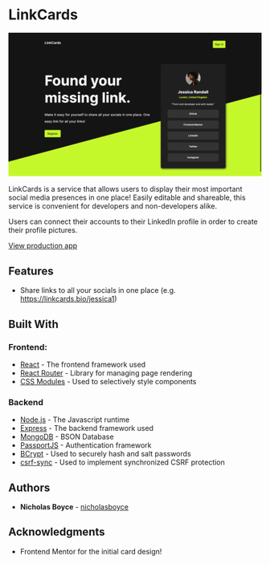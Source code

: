 # LinkCards

![](./homepage.png)

LinkCards is a service that allows users to display their most important social media presences in one place! Easily editable and shareable, this service is convenient for developers and non-developers alike.

Users can connect their accounts to their LinkedIn profile in order to create their profile pictures.

[View production app](https://www.linkcards.bio/)

## Features

- Share links to all your socials in one place (e.g. https://linkcards.bio/jessica1)

## Built With

### Frontend:
* [React](https://react.dev/) - The frontend framework used
* [React Router](https://reactrouter.com/en/main) - Library for managing page rendering
* [CSS Modules](https://github.com/css-modules/css-modules) - Used to selectively style components

### Backend
* [Node.js](https://nodejs.org/en) - The Javascript runtime
* [Express](https://expressjs.com/) - The backend framework used
* [MongoDB](https://www.mongodb.com/) - BSON Database
* [PassportJS](https://www.passportjs.org/) - Authentication framework
* [BCrypt](https://github.com/kelektiv/node.bcrypt.js) - Used to securely hash and salt passwords
* [csrf-sync](https://github.com/Psifi-Solutions/csrf-sync) - Used to implement synchronized CSRF protection

## Authors

* **Nicholas Boyce** - [nicholasboyce](https://github.com/nicholasboyce)

## Acknowledgments

* Frontend Mentor for the initial card design!
